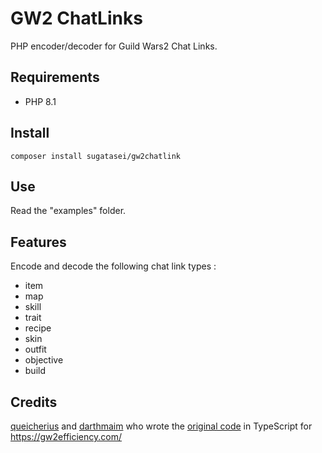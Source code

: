 # GW2 ChatLinks

PHP encoder/decoder for Guild Wars2 Chat Links.

## Requirements

- PHP 8.1

## Install

```
composer install sugatasei/gw2chatlink
```

## Use

Read the "examples" folder.

## Features

Encode and decode the following chat link types :

- item
- map
- skill
- trait
- recipe
- skin
- outfit
- objective
- build

## Credits

[queicherius](https://github.com/queicherius) and [darthmaim](https://github.com/darthmaim)
who wrote the [original code](https://github.com/gw2efficiency/chat-codes) in TypeScript for https://gw2efficiency.com/
